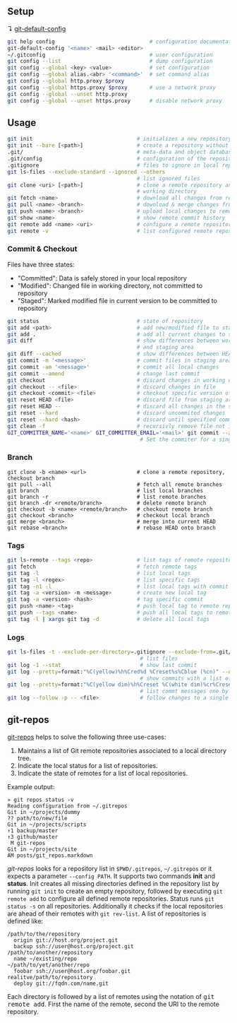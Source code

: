 
## Setup

↴ [git-default-config](git-default-config)

```bash
git help config                              # configuration documentation
git-default-config '<name>' <mail> <editor>
~/.gitconfig                                 # user configuration
git config --list                            # dump configuration
git config --global <key> <value>            # set configuration
git config --global alias.<abr> '<command>'  # set command alias
git config --global http.proxy $proxy
git config --global https.proxy $proxy       # use a network proxy
git config --global --unset http.proxy
git config --global --unset https.proxy      # disable network proxy
```

## Usage

```bash
git init                                 # initializes a new repository in $PWD
git init --bare [<path>]                 # create a repository without working directory
.git/                                    # meta-data and object database
.git/config                              # configuration of the repository in $PWD
.gitignore                               # files to ignore in local repository
git ls-files --exclude-standard --ignored --others
                                         # list ignored files
git clone <uri> [<path>]                 # clone a remote repository and checkout
                                         # working directory
git fetch <name>                         # download all changes from remote
git pull <name> <branch>                 # download & merge changes from remote
git push <name> <branch>                 # upload local changes to remote repository
git show <name>                          # show remote commit history
git remote add <name> <uri>              # configure a remote repository
git remote -v                            # list configured remote repositories
```

### Commit & Checkout

Files have three states: 

- "Committed": Data is safely stored in your local repository
- "Modified": Changed file in working directory, not committed to repository
- "Staged": Marked modified file in current version to be committed to repository 

```bash
git status                               # state of repository
git add <path>                           # add new/modified file to staging area
git add .                                # add all current changes to staging area
git diff                                 # show differences between working directory
                                         # and staging area
git diff --cached                        # show differences between HEAD and staging area
git commit -m '<message>'                # commit files in staging area
git commit -am '<message>'               # commit all local changes
git commit --amend                       # change last commit
git checkout                             # discard changes in working directory
git checkout -- <file>                   # discard changes in file
git checkout <commit> <file>             # checkout specific version of a file
git reset HEAD <file>                    # discard file from staging ares
git reset HEAD --                        # discard all changes in the staging area
git reset --hard                         # discard uncommited changes
git reset --hard <hash>                  # discard until specified commit
git clean -f                             # recursivly remove file not in version control
GIT_COMMITTER_NAME='<name>' GIT_COMMITTER_EMAIL='<mail>' git commit --author 'name <mail>'
                                          # Set the commiter for a single commit
```

### Branch

```bach
git clone -b <name> <url>                # clone a remote repository, checkout branch
git pull --all                           # fetch all remote branches
git branch                               # list local branches
git branch -r                            # list remote branches
git branch -dr <remote/branch>           # delete remote branch
git checkout -b <name> <remote/branch>   # checkout remote branch
git checkout <branch>                    # checkout local branch
git merge <branch>                       # merge into current HEAD
git rebase <branch>                      # rebase HEAD onto branch
```


### Tags

```bash
git ls-remote --tags <repo>              # list tags of remote repository
git fetch                                # fetch remote tags
git tag -l                               # list local tags
git tag -l <regex>                       # list specific tags
git tag -n1 -l                           # list local tags with commit message
git tag -a <version> -m <message>        # create new local tag
git tag -a <version> <hash>              # tag specific commit
git push <name> <tag>                    # push local tag to remote repository
git push --tags <name>                   # push all local tags to remote repository
git tag -l | xargs git tag -d            # delete all local tags
```

### Logs

```bash
git ls-files -t --exclude-per-directory=.gitignore --exclude-from=.git/info/exclude
                                          # list files
git log -1 --stat                         # show last commit
git log --pretty=format:"%C(yellow)%h%Cred%d %Creset%s%Cblue (%cn)" --decorate --numstat
                                          # show commits with a list of cahnges files
git log --pretty=format:"%C(yellow dim)%h%Creset %C(white dim)%cr%Creset ─ %s %C(blue dim)(%cn)%Creset"
                                          # list commt messages one by line
git log --follow -p -- <file>             # follow changes to a single file
```

## git-repos

[git-repos][git-repos] helps to solve the following three use-cases:

1. Maintains a list of Git remote repositories associated to a local directory tree. 
2. Indicate the local status for a list of repositories.
3. Indicate the state of remotes for a list of local repositories.

Example output:

    » git repos status -v       
    Reading configuration from ~/.gitrepos
    Git in ~/projects/dummy
    ?? path/to/new/file
    Git in ~/projects/scripts
    ↑1 backup/master
    ↑3 github/master
     M git-repos
    Git in ~/projects/site
    AM posts/git_repos.markdown

_git-repos_ looks for a repository list in `$PWD/.gitrepos`, `~/.gitrepos` or it expects a parameter `--config PATH`. It supports two commands **init** and **status**. Init creates all missing directories defined in the repository list by running `git init` to create an empty repository, followed by executing `git remote add` to configure all defined remote repositories. Status runs `git status -s` on all repositories. Additionally it checks if the local repositories are ahead of their remotes with `git rev-list`. A list of repositories is defined like:

    /path/to/the/repository
      origin git://host.org/project.git
      backup ssh://user@host.org/project.git
    /path/to/another/repository
      name ~/existing/repo
    ~/path/to/yet/another/repo
      foobar ssh://user@host.org/foobar.git
    realitve/path/to/repository
      deploy git://fqdn.com/name.git

Each directory is followed by a list of remotes using the notation of <tt>git remote add</tt>. First the name of the remote, second the URI to the remote repository. 


[git-repos]: ../bin/git-repos
[git-default-config]: ../bin/git-default-config
